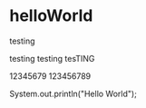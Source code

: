 # helloWorld

testing

testing testing tesTING

12345679 123456789

System.out.println("Hello World");
